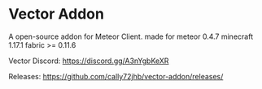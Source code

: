 # Vector Addon
A open-source addon for Meteor Client.
made for meteor 0.4.7 minecraft 1.17.1 fabric >= 0.11.6

Vector Discord:
https://discord.gg/A3nYgbKeXR

Releases:
https://github.com/cally72jhb/vector-addon/releases/
